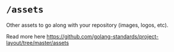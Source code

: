 # `/assets`

Other assets to go along with your repository (images, logos, etc).

Read more here https://github.com/golang-standards/project-layout/tree/master/assets
